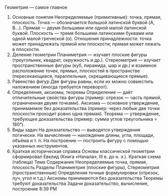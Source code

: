 Геометрия — самое главное
1. Основные понятия
Неопределяемые (примитивные): точка, прямая, плоскость.
Точка — обозначается большой латинской буквой (A, B...).
Прямая — двумя большими или одной малой латинской буквой.
Плоскость — тремя большими латинскими буквами или одной малой греческой (α).
Отношения принадлежности: точка может принадлежать прямой или плоскости; прямая может лежать в плоскости.
2. Деление геометрии
Планиметрия — изучает плоские фигуры (треугольник, квадрат, окружность и др.).
Стереометрия — изучает пространственные фигуры (куб, пирамида, шар и др.) и взаимное расположение точек, прямых, плоскостей в пространстве (пересекающиеся, параллельные, скрещивающиеся прямые).
3. Равенство фигур
Две фигуры равны, если их можно совместить наложением (иногда требуется переворот).
4. Определения, аксиомы, теоремы
Определение — даёт отличительные свойства фигуры (пример: отрезок — часть прямой, ограниченная двумя точками).
Аксиома — основное утверждение, принимаемое без доказательства (пример: через любые две точки плоскости проходит ровно одна прямая).
Теорема — утверждение, требующее доказательства (пример: сумма углов треугольника = 180°).
5. Виды задач
На доказательство — выводятся утверждения логически.
На вычисление — нахождение длины, угла, площади, объёма и т. п.
На построение — построить фигуру с помощью указанных инструментов.
6. Краткая историческая справка
Основы классической геометрии сформировал Евклид (Книга «Начала», III в. до н. э.).
Краткая схема (таблица)
Тема	Содержание
Неопределяемые	точка, прямая, плоскость
Разделы	Планиметрия (плоские фигуры), Стереометрия (пространственные)
Определения	точные формулировки (отрезок, луч, угол и т.д.)
Аксиомы	принимаются без доказательства
Теоремы	требуют доказательства
Задачи	доказательство, вычисление, построение
8:39 PM